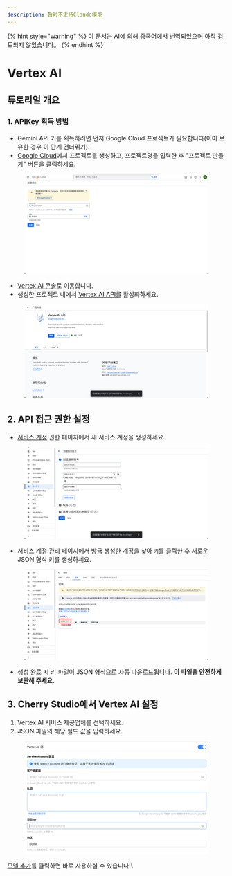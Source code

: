 ```yaml
---
description: 暂时不支持Claude模型
---
```


{% hint style="warning" %}
이 문서는 AI에 의해 중국어에서 번역되었으며 아직 검토되지 않았습니다。
{% endhint %}

# Vertex AI

## 튜토리얼 개요

### 1. APIKey 획득 방법

* Gemini API 키를 획득하려면 먼저 Google Cloud 프로젝트가 필요합니다(이미 보유한 경우 이 단계 건너뛰기).
* [Google Cloud](https://console.cloud.google.com/projectcreate)에서 프로젝트를 생성하고, 프로젝트명을 입력한 후 "프로젝트 만들기" 버튼을 클릭하세요.

<figure><img src="../../.gitbook/assets/image (1).png" alt=""><figcaption></figcaption></figure>

* [Vertex AI 콘솔](https://console.cloud.google.com/vertex-ai)로 이동합니다.
* 생성한 프로젝트 내에서 [Vertex AI API](ttps://console.cloud.google.com/apis/library/aiplatform.googleapis.com?inv=1\&invt=Ab0iBA)를 활성화하세요.

<figure><img src="../../.gitbook/assets/image (78).png" alt=""><figcaption></figcaption></figure>

## 2. API 접근 권한 설정

* [서비스 계정](https://console.cloud.google.com/iam-admin/serviceaccounts) 권한 페이지에서 새 서비스 계정을 생성하세요.

<figure><img src="../../.gitbook/assets/image (79).png" alt=""><figcaption></figcaption></figure>

* 서비스 계정 관리 페이지에서 방금 생성한 계정을 찾아 `키`를 클릭한 후 새로운 JSON 형식 키를 생성하세요.

<figure><img src="../../.gitbook/assets/image (80).png" alt=""><figcaption></figcaption></figure>

* 생성 완료 시 키 파일이 JSON 형식으로 자동 다운로드됩니다. **이 파일을 안전하게 보관해 주세요.**

## 3. Cherry Studio에서 Vertex AI 설정

1. Vertex AI 서비스 제공업체를 선택하세요.
2. JSON 파일의 해당 필드 값을 입력하세요.

<figure><img src="../../.gitbook/assets/image (81).png" alt=""><figcaption></figcaption></figure>

[모델 추가](https://console.cloud.google.com/vertex-ai/model-garden)를 클릭하면 바로 사용하실 수 있습니다!\\